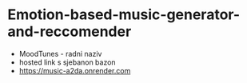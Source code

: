 # Emotion-based-music-generator-and-reccomender

* MoodTunes - radni naziv
* hosted link s sjebanon bazon
* https://music-a2da.onrender.com

